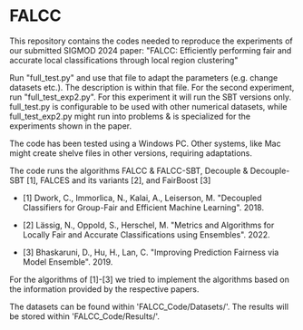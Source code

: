 # FALCC

This repository contains the codes needed to reproduce the experiments of our submitted SIGMOD 2024 paper:
"FALCC: Efficiently performing fair and accurate local classifications through local region clustering"

Run "full_test.py" and use that file to adapt the parameters (e.g. change datasets etc.).
The description is within that file. 
For the second experiment, run "full_test_exp2.py". For this experiment it will run the SBT versions only.
full_test.py is configurable to be used with other numerical datasets, while full_test_exp2.py might run into problems & is specialized for the experiments shown in the paper.

The code has been tested using a Windows PC. Other systems, like Mac might create shelve files in other versions, requiring adaptations.

The code runs the algorithms FALCC & FALCC-SBT, Decouple & Decouple-SBT [1], FALCES and its variants [2], and FairBoost [3]

- [1] Dwork, C., Immorlica, N., Kalai, A., Leiserson, M. "Decoupled Classifiers for Group-Fair
    and Efficient Machine Learning". 2018.

- [2] Lässig, N., Oppold, S., Herschel, M. "Metrics and Algorithms for Locally Fair and Accurate
    Classifications using Ensembles". 2022.
    
- [3] Bhaskaruni, D., Hu, H., Lan, C. "Improving Prediction Fairness via Model Ensemble". 2019.

For the algorithms of [1]-[3] we tried to implement the algorithms based on the information provided by the respective papers.


The datasets can be found within 'FALCC_Code/Datasets/'.
The results will be stored within 'FALCC_Code/Results/'.
